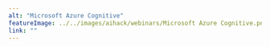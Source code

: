 ```yaml
---
alt: "Microsoft Azure Cognitive"
featureImage: ../../images/aihack/webinars/Microsoft Azure Cognitive.png
link: ""
---
```

